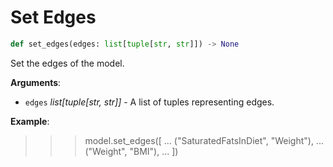 # Set Edges

```python
def set_edges(edges: list[tuple[str, str]]) -> None
```

Set the edges of the model.

**Arguments**:

- `edges` _list[tuple[str, str]]_ - A list of tuples representing edges.
  

**Example**:

  >>> model.set_edges([
  ...     ("SaturatedFatsInDiet", "Weight"),
  ...     ("Weight", "BMI"),
  ... ])

<a id="model.Model.get_edges"></a>

